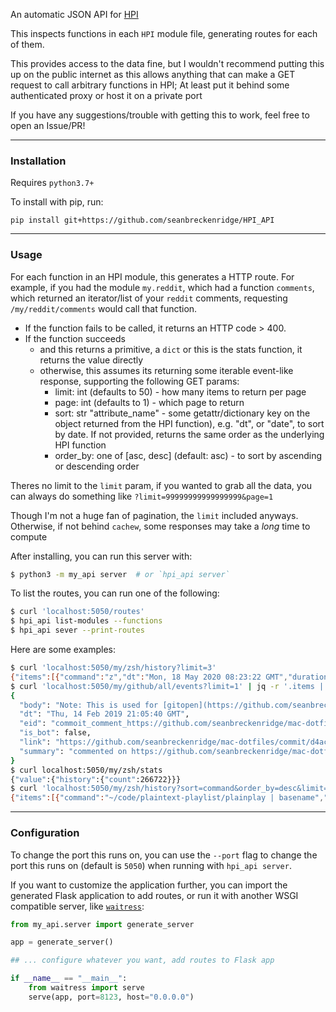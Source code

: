 An automatic JSON API for [HPI](https://github.com/karlicoss/HPI)

This inspects functions in each `HPI` module file, generating routes for each of them.

This provides access to the data fine, but I wouldn't recommend putting this up on the public internet as this allows anything that can make a GET request to call arbitrary functions in HPI; At least put it behind some authenticated proxy or host it on a private port

If you have any suggestions/trouble with getting this to work, feel free to open an Issue/PR!

---

### Installation

Requires `python3.7+`

To install with pip, run:

    pip install git+https://github.com/seanbreckenridge/HPI_API

---

### Usage

For each function in an HPI module, this generates a HTTP route. For example, if you had the module `my.reddit`, which had a function `comments`, which returned an iterator/list of your `reddit` comments, requesting `/my/reddit/comments` would call that function.

- If the function fails to be called, it returns an HTTP code > 400.
- If the function succeeds
  - and this returns a primitive, a `dict` or this is the stats function, it returns the value directly
  - otherwise, this assumes its returning some iterable event-like response, supporting the following GET params:
    - limit: int (defaults to 50) - how many items to return per page
    - page: int (defaults to 1) - which page to return
    - sort: str "attribute_name" - some getattr/dictionary key on the object returned from the HPI function), e.g. "dt", or "date", to sort by date. If not provided, returns the same order as the underlying HPI function
    - order_by: one of [asc, desc] (default: asc) - to sort by ascending or descending order

Theres no limit to the `limit` param, if you wanted to grab all the data, you can always do something like `?limit=99999999999999999&page=1`

Though I'm not a huge fan of pagination, the `limit` included anyways. Otherwise, if not behind `cachew`, some responses may take a _long_ time to compute

After installing, you can run this server with:

```bash
$ python3 -m my_api server  # or `hpi_api server`
```

To list the routes, you can run one of the following:

```bash
$ curl 'localhost:5050/routes'
$ hpi_api list-modules --functions
$ hpi_api sever --print-routes
```

Here are some examples:

```bash
$ curl 'localhost:5050/my/zsh/history?limit=3'
{"items":[{"command":"z","dt":"Mon, 18 May 2020 08:23:22 GMT","duration":0},{"command":"en env_config.zsh","dt":"Mon, 18 May 2020 08:23:22 GMT","duration":0},{"command":"ls","dt":"Mon, 18 May 2020 08:23:22 GMT","duration":0}],"limit":3,"page":1}
$ curl 'localhost:5050/my/github/all/events?limit=1' | jq -r '.items | .[0]'
{
  "body": "Note: This is used for [gitopen](https://github.com/seanbreckenridge/dotfiles/commit/4c57fd97cbb2605e63d0cf5d2af37039fe6e6d35)",
  "dt": "Thu, 14 Feb 2019 21:05:40 GMT",
  "eid": "commoit_comment_https://github.com/seanbreckenridge/mac-dotfiles/commit/d4ac3c30dd3df1b626f92eb61f651a27852ff86f#commitcomment-32324943",
  "is_bot": false,
  "link": "https://github.com/seanbreckenridge/mac-dotfiles/commit/d4ac3c30dd3df1b626f92eb61f651a27852ff86f#commitcomment-32324943",
  "summary": "commented on https://github.com/seanbreckenridge/mac-dotfiles/commit/d4ac3c30dd3df1b626f92eb61f651a27852ff86f#commitcomment-32324943"
}
$ curl localhost:5050/my/zsh/stats
{"value":{"history":{"count":266722}}}
$ curl 'localhost:5050/my/zsh/history?sort=command&order_by=desc&limit=2'
{"items":[{"command":"~/code/plaintext-playlist/plainplay | basename","dt":"Thu, 28 May 2020 06:52:58 GMT","duration":3},{"command":"~/code/plaintext-playlist/plainplay | basename","dt":"Thu, 28 May 2020 06:52:39 GMT","duration":2}],"limit":2,"page":1}
```

---

### Configuration

To change the port this runs on, you can use the `--port` flag to change the port this runs on (default is `5050`) when running with `hpi_api server`.

If you want to customize the application further, you can import the generated Flask application to add routes, or run it with another WSGI compatible server, like [`waitress`](https://pypi.org/project/waitress/):

```python
from my_api.server import generate_server

app = generate_server()

## ... configure whatever you want, add routes to Flask app

if __name__ == "__main__":
    from waitress import serve
    serve(app, port=8123, host="0.0.0.0")
```
